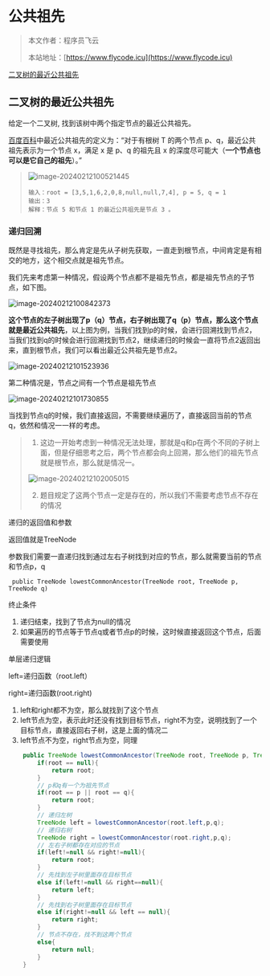# 公共祖先
> 本文作者：程序员飞云
>
> 本站地址：[https://www.flycode.icu](https://www.flycode.icu)

[二叉树的最近公共祖先](https://leetcode.cn/problems/lowest-common-ancestor-of-a-binary-tree/)



## 二叉树的最近公共祖先

给定一个二叉树, 找到该树中两个指定节点的最近公共祖先。

[百度百科](https://baike.baidu.com/item/最近公共祖先/8918834?fr=aladdin)中最近公共祖先的定义为：“对于有根树 T 的两个节点 p、q，最近公共祖先表示为一个节点 x，满足 x 是 p、q 的祖先且 x 的深度尽可能大（**一个节点也可以是它自己的祖先**）。”

>![image-20240212100521445](http://cdn.flycode.icu/codeCenterImg/image-20240212100521445.png)
>
>```
>输入：root = [3,5,1,6,2,0,8,null,null,7,4], p = 5, q = 1
>输出：3
>解释：节点 5 和节点 1 的最近公共祖先是节点 3 。
>```



### 递归回溯

既然是寻找祖先，那么肯定是先从子树先获取，一直走到根节点，中间肯定是有相交的地方，这个相交点就是祖先节点。

我们先来考虑第一种情况，假设两个节点都不是祖先节点，都是祖先节点的子节点，如下图。

![image-20240212100842373](http://cdn.flycode.icu/codeCenterImg/image-20240212100842373.png)

**这个节点的左子树出现了p（q）节点，右子树出现了q（p）节点，那么这个节点就是最近公共祖先**，以上图为例，当我们找到p的时候，会进行回溯找到节点2，当我们找到q的时候会进行回溯找到节点2，继续递归的时候会一直将节点2返回出来，直到根节点，我们可以看出最近公共祖先是节点2。

![image-20240212101523936](http://cdn.flycode.icu/codeCenterImg/image-20240212101523936.png)



第二种情况是，节点之间有一个节点是祖先节点

![image-20240212101730855](http://cdn.flycode.icu/codeCenterImg/image-20240212101730855.png)

当找到节点q的时候，我们直接返回，不需要继续遍历了，直接返回当前的节点q，依然和情况一一样的考虑。



> 1. 这边一开始考虑到一种情况无法处理，那就是q和p在两个不同的子树上面，但是仔细思考之后，两个节点都会向上回溯，那么他们的祖先节点就是根节点，那么就是情况一。
>
> ![image-20240212102005015](http://cdn.flycode.icu/codeCenterImg/image-20240212102005015.png)
>
> 2. 题目规定了这两个节点一定是存在的，所以我们不需要考虑节点不存在的情况



递归的返回值和参数

返回值就是TreeNode

参数我们需要一直递归找到通过左右子树找到对应的节点，那么就需要当前的节点和节点p，q

` public TreeNode lowestCommonAncestor(TreeNode root, TreeNode p, TreeNode q)`



终止条件

1. 递归结束，找到了节点为null的情况
2. 如果遍历的节点等于节点q或者节点p的时候，这时候直接返回这个节点，后面需要使用



单层递归逻辑

left=递归函数（root.left）

right=递归函数(root.right)

1. left和right都不为空，那么就找到了这个节点
2. left节点为空，表示此时还没有找到目标节点，right不为空，说明找到了一个目标节点，直接返回右子树，这是上面的情况二
3. left节点不为空，right节点为空，同理



```java
    public TreeNode lowestCommonAncestor(TreeNode root, TreeNode p, TreeNode q) {
        if(root == null){
            return root;
        }
        // p和q有一个为祖先节点
        if(root == p || root == q){
            return root;
        }
        // 递归左树
        TreeNode left = lowestCommonAncestor(root.left,p,q);
        // 递归右树
        TreeNode right = lowestCommonAncestor(root.right,p,q);
        // 左右子树都存在对应的节点
        if(left!=null && right!=null){
            return root;
        }
        // 先找到左子树里面存在目标节点
        else if(left!=null && right==null){
            return left;
        }
        // 先找到右子树里面存在目标节点
        else if(right!=null && left == null){
            return right;
        }
        // 节点不存在，找不到这两个节点
        else{
            return null;
        }
    }
```

